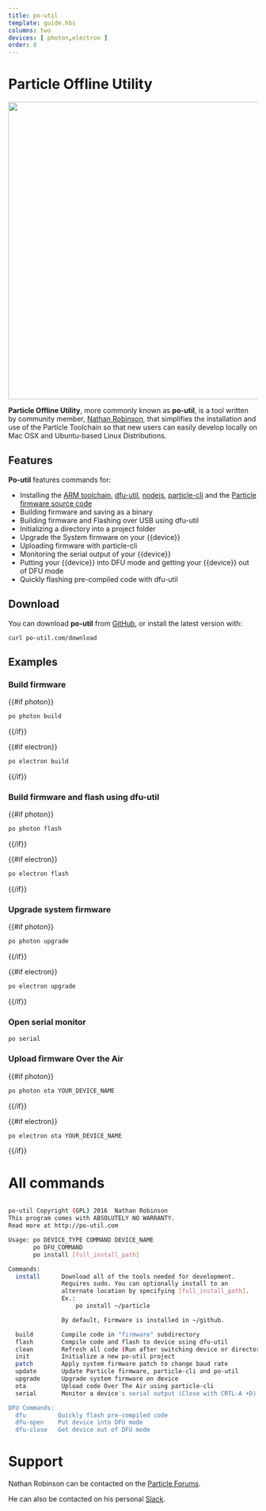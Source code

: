 ```yaml
---
title: po-util
template: guide.hbs
columns: two
devices: [ photon,electron ]
order: 8
---
```

# Particle Offline Utility

<p align="center" >
<img src="http://po-util.com/logos/po-util-updated.svg" width="600px">
</p>

**Particle Offline Utility**, more commonly known as **po-util**, is a tool written by community member, [Nathan Robinson](https://github.com/nrobinson2000), that simplifies the installation and use of the Particle Toolchain so that new users can easily develop locally on Mac OSX and Ubuntu-based Linux Distributions.

## Features

**Po-util** features commands for:

* Installing the [ARM toolchain](https://launchpad.net/gcc-arm-embedded), [dfu-util](http://dfu-util.sourceforge.net/), [nodejs](https://nodejs.org/en/), [particle-cli](https://github.com/spark/particle-cli) and the [Particle firmware source code](https://github.com/spark/firmware)
* Building firmware and saving as a binary
* Building firmware and Flashing over USB using dfu-util
* Initializing a directory into a project folder
* Upgrade the System firmware on your {{device}}
* Uploading firmware with particle-cli
* Monitoring the serial output of your {{device}}
* Putting your {{device}} into DFU mode and getting your {{device}} out of DFU mode
* Quickly flashing pre-compiled code with dfu-util

## Download

You can download **po-util** from [GitHub](https://github.com/nrobinson2000/po-util), or install the latest version with:

```
curl po-util.com/download
```

## Examples

### Build firmware

{{#if photon}}
```BASH
po photon build
```
{{/if}}

{{#if electron}}
```BASH
po electron build
```
{{/if}}

### Build firmware and flash using dfu-util

{{#if photon}}
```BASH
po photon flash
```
{{/if}}

{{#if electron}}
```BASH
po electron flash
```
{{/if}}

### Upgrade system firmware

{{#if photon}}
```BASH
po photon upgrade
```
{{/if}}

{{#if electron}}
```BASH
po electron upgrade
```
{{/if}}

### Open serial monitor

```BASH
po serial
```

### Upload firmware Over the Air

{{#if photon}}
```BASH
po photon ota YOUR_DEVICE_NAME
```
{{/if}}

{{#if electron}}
```BASH
po electron ota YOUR_DEVICE_NAME
```
{{/if}}

# All commands

```BASH

po-util Copyright (GPL) 2016  Nathan Robinson
This program comes with ABSOLUTELY NO WARRANTY.
Read more at http://po-util.com

Usage: po DEVICE_TYPE COMMAND DEVICE_NAME
       po DFU_COMMAND
       po install [full_install_path]

Commands:
  install      Download all of the tools needed for development.
               Requires sudo. You can optionally install to an
               alternate location by specifying [full_install_path].
               Ex.:
                   po install ~/particle

               By default, Firmware is installed in ~/github.

  build        Compile code in "firmware" subdirectory
  flash        Compile code and flash to device using dfu-util
  clean        Refresh all code (Run after switching device or directory)
  init         Initialize a new po-util project
  patch        Apply system firmware patch to change baud rate
  update       Update Particle firmware, particle-cli and po-util
  upgrade      Upgrade system firmware on device
  ota          Upload code Over The Air using particle-cli
  serial       Monitor a device's serial output (Close with CRTL-A +D)

DFU Commands:
  dfu         Quickly flash pre-compiled code
  dfu-open    Put device into DFU mode
  dfu-close   Get device out of DFU mode
```

# Support

Nathan Robinson can be contacted on the [Particle Forums](https://community.particle.io/users/nrobinson2000).

He can also be contacted on his personal [Slack](http://nrobinson2000.herokuapp.com/).
